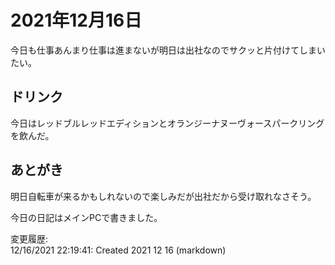 # 2021年12月16日

今日も仕事あんまり仕事は進まないが明日は出社なのでサクッと片付けてしまいたい。

## ドリンク

今日はレッドブルレッドエディションとオランジーナヌーヴォースパークリングを飲んだ。

## あとがき

明日自転車が来るかもしれないので楽しみだが出社だから受け取れなさそう。

今日の日記はメインPCで書きました。

変更履歴:  
12/16/2021 22:19:41: Created 2021 12 16 (markdown)  
